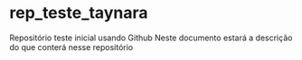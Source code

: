 # rep_teste_taynara
Repositório teste inicial usando Github
Neste documento estará a descrição do que conterá nesse repositório
